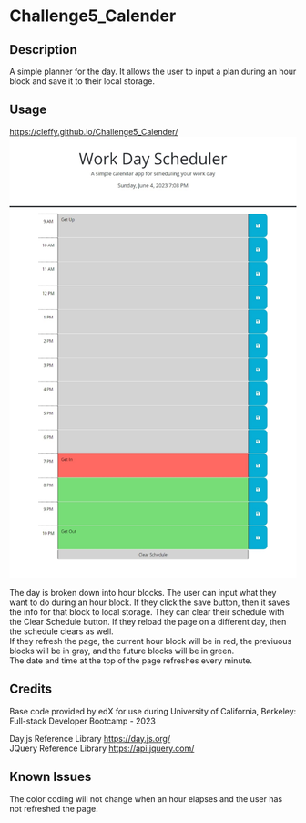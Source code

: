 # Challenge5_Calender

## Description
A simple planner for the day. It allows the user to input a plan during an hour block and save it to their local storage.

## Usage
https://cleffy.github.io/Challenge5_Calender/
![Calender Site](/Reference/WorkDayScheduler.jpeg)

The day is broken down into hour blocks. The user can input what they want to do during an hour block. If they click the save button, then it saves the info for that block to local storage. They can clear their schedule with the Clear Schedule button. If they reload the page on a different day, then the schedule clears as well.  
If they refresh the page, the current hour block will be in red, the previuous blocks will be in gray, and the future blocks will be in green.  
The date and time at the top of the page refreshes every minute.

## Credits
Base code provided by edX for use during University of California, Berkeley: Full-stack Developer Bootcamp - 2023

Day.js Reference Library https://day.js.org/  
JQuery Reference Library https://api.jquery.com/

## Known Issues
The color coding will not change when an hour elapses and the user has not refreshed the page.
